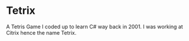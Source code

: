 # Tetrix
A Tetris Game I coded up to learn C# way back in 2001.  I was working at Citrix hence the name Tetrix.
